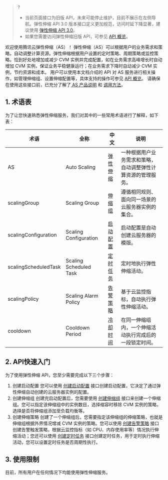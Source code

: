 >?
>- 当前页面接口为旧版 API，未来可能停止维护，目前不展示在左侧导航。弹性伸缩 API 3.0 版本接口定义更加规范，访问时延下降显著，建议使用 [弹性伸缩 API 3.0](https://cloud.tencent.com/document/product/377/20422)。
>- 如果您需要访问弹性伸缩旧版 API，可参见 [API 概览](https://cloud.tencent.com/document/product/377/3174)。
>


欢迎使用腾讯云弹性伸缩（AS）！
弹性伸缩（AS）可以根据用户的业务需求和策略，自动调整计算资源。弹性伸缩根据用户设置的定时策略、周期策略或监控策略，恰到好处地增加或减少 CVM 实例并完成配置，如在业务需求高峰增长时自动增加 CVM 实例，保证业务平稳健康运行；在业务需求下降时自动减少 CVM 实例，节约资源和成本。
用户可以使用本文档介绍的 API 对 AS 服务进行相关操作，如管理伸缩组、设置伸缩配置等，具体支持的操作可参见 <a href="https://cloud.tencent.com/document/product/377/3174" title="API概览">API 概览</a>。
请确保在使用这些接口前，已充分了解了<a href="https://cloud.tencent.com/doc/product/377/%E4%BA%A7%E5%93%81%E6%A6%82%E8%BF%B0" title="AS产品说明"> AS 产品说明</a> 和 [调用方法](https://cloud.tencent.com/doc/api/372/4152)。

## 1. 术语表
为了让您快速熟悉弹性伸缩服务，我们对其中的一些常用术语进行了解释，如下表：

| 术语 | 全称 | 中文 | 说明|
|---------|---------|---------|---------|
| AS | Auto Scaling |[弹性伸缩](https://cloud.tencent.com/doc/product/377/3154)|一种根据用户业务需求和策略，自动调整弹性计算资源的管理服务。 |
| scalingGroup | Scaling Group |[伸缩组](https://cloud.tencent.com/document/product/377/18562#S)|遵循相同规则、面向同一场景的云服务器实例的集合。 |
| scalingConfiguration | Scaling Configuration |[启动配置](https://cloud.tencent.com/document/product/377/18562#Q)|启动配置是自动创建云服务器的模版。|
| scalingScheduledTask | Scaling Scheduled Task | [定时任务](https://cloud.tencent.com/document/product/377/18562#D) | 定时地执行弹性伸缩活动。|
| scalingPolicy | Scaling Alarm Policy | [告警策略](https://cloud.tencent.com/document/product/377/18562#G) |基于云监控指标，自动执行弹性伸缩活动。|
| cooldown | Cooldown Period | [冷却时间](https://cloud.tencent.com/document/product/377/18562#L) | 在同一伸缩组内，一个伸缩活动执行完成后的一段锁定时间。|

## 2. API快速入门
为了使用弹性伸缩 API，您至少需要完成以下三个步骤：
1. 创建启动配置
您可以使用 [创建启动配置](/doc/api/372/创建启动配置) 接口创建启动配置，它决定了通过弹性伸缩自动创建的云服务器实例的配置。
2. 创建伸缩组 
创建完启动配置后，您需要使用 [创建伸缩组](/doc/api/372/创建伸缩组) 接口来创建一个伸缩组。您可以指定该伸缩组中的实例数目，选择缩容时移除 CVM 实例的策略，选择是否将伸缩组添加至负载均衡等。
3. 创建伸缩策略
创建了一个伸缩组后，您需要指定该伸缩组的伸缩策略，也就是伸缩组根据外界情况增减 CVM 实例的策略。您可以使用 [创建告警策略](/doc/api/372/创建告警策略) 接口创建告警触发策略，根据云监控指标（如 CPU、内存使用率等）情况执行伸缩活动；您还可以使用 [创建定时任务](/doc/api/372/创建定时任务) 接口创建定时任务，用于定时执行伸缩活动，您可以设置定时任务是否周期性执行。

## 3. 使用限制
目前，所有用户在任何情况下均能使用弹性伸缩服务。
